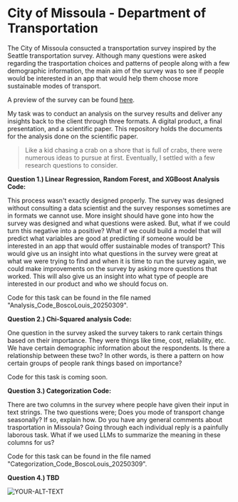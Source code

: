 # City of Missoula - Department of Transportation

The City of Missoula consucted a transportation survey inspired by the Seattle transportation survey. Although many questions were asked regarding the trasportation choices and patterns of people along with a few demographic information, the main aim of the survey was to see if people would be interested in an app that would help them choose more sustainable modes of transport.

A preview of the survey can be found [here](https://missoulaparks.qualtrics.com/jfe/preview/previewId/f77cbedb-4863-4bd0-96d7-629c03e4a169/SV_1NsyG54i5twwOk6?Q_CHL=preview&Q_SurveyVersionID=current).

My task was to conduct an analysis on the survey results and deliver any insights back to the client through three formats. A digital product, a final presentation, and a scientific paper. This repository holds the documents for the analysis done on the scientific paper. 

> Like a kid chasing a crab on a shore that is full of crabs, there were numerous ideas to pursue at first. Eventually, I settled with a few research questions to consider.

**Question 1.) Linear Regression, Random Forest, and XGBoost Analysis Code:**

This process wasn't exactly designed properly. The survey was designed without consulting a data scientist and the survey responses sometimes are in formats we cannot use. More insight should have gone into how the survey was designed and what questions were asked. But, what if we could turn this negative into a positive? What if we could build a model that will predict what variables are good at predicting if someone would be interested in an app that would offer sustainable modes of transport? This would give us an insight into what questions in the survey were great at what we were trying to find and when it is time to run the survey again, we could make improvements on the survey by asking more questions that worked. This will also give us an insight into what type of people are interested in our product and who we should focus on.

Code for this task can be found in the file named "Analysis_Code_BoscoLouis_20250309".


**Question 2.) Chi-Squared analysis Code:**

One question in the survey asked the survey takers to rank certain things based on their importance. They were things like time, cost, reliability, etc. We have certain demographic information about the respondents. Is there a relationship between these two? In other words, is there a pattern on how certain groups of people rank things based on importance?

Code for this task is coming soon.

**Question 3.) Categorization Code:**

There are two columns in the survey where people have given their input in text strings. The two questions were;
Does you mode of transport change seasonally? If so, explain how.
Do you have any general comments about trasportation in Missoula?
Going through each individual reply is a painfully laborous task. What if we used LLMs to summarize the meaning in these columns for us?

Code for this task can be found in the file named "Categorization_Code_BoscoLouis_20250309".

**Question 4.) TBD**

<picture>
 <source media="(prefers-color-scheme: dark)" srcset="YOUR-DARKMODE-IMAGE">
 <source media="(prefers-color-scheme: light)" srcset="YOUR-LIGHTMODE-IMAGE">
 <img alt="YOUR-ALT-TEXT" src="[YOUR-DEFAULT-IMAGE](https://www.vangoghmuseum.nl/en/collection/s0202V1962)">
</picture>

